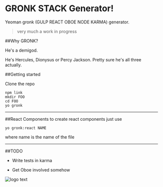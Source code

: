GRONK STACK Generator!
===============

Yeoman gronk (GULP REACT OBOE NODE KARMA) generator.

> very much a work in progress

##Why GRONK?

He's a demigod.

He's Hercules, Dionysus or Percy Jackson. Pretty sure he's all three actually.

##Getting started

Clone the repo

```
npm link
mkdir FOO
cd FOO
yo gronk
```


---
##React Components
to create react components just use

`yo gronk:react NAME`

where name is the name of the file


---
##TODO

* Write tests in karma

* Get Oboe involved somehow

![](http://31.media.tumblr.com/b2a004bfc1a7d2ea208417ee78d6c693/tumblr_mhok7pu2r91s1no33o1_400.gif "logo text")
